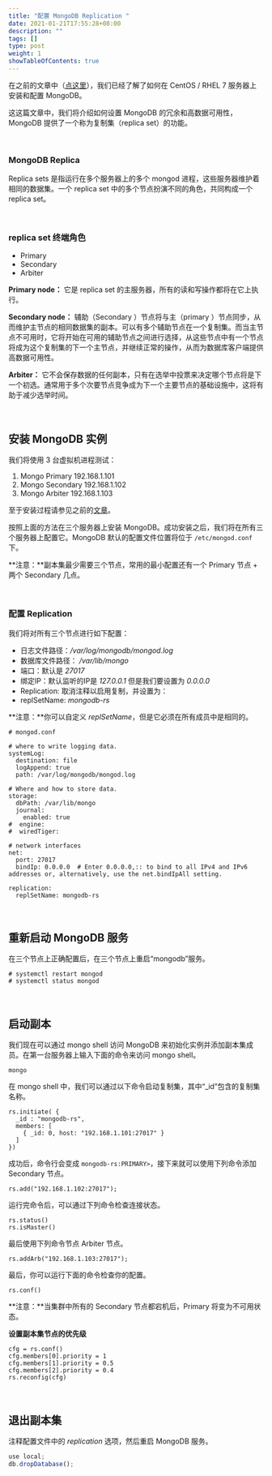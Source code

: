 ```yaml
---
title: "配置 MongoDB Replication "
date: 2021-01-21T17:55:28+08:00
description: ""
tags: []
type: post
weight: 1
showTableOfContents: true
---
```


在之前的文章中（[点这里](https://pressc.cn/1092.html)），我们已经了解了如何在 CentOS / RHEL 7 服务器上安装和配置 MongoDB。

这这篇文章中，我们将介绍如何设置 MongoDB 的冗余和高数据可用性， MongoDB 提供了一个称为复制集（replica set）的功能。

<!-- more -->

<br>

### MongoDB Replica

Replica sets 是指运行在多个服务器上的多个 mongod 进程，这些服务器维护着相同的数据集。一个 replica set 中的多个节点扮演不同的角色，共同构成一个 replica set。

<br>

### replica set 终端角色

- Primary
- Secondary
- Arbiter

**Primary node：** 它是 replica set 的主服务器，所有的读和写操作都将在它上执行。

**Secondary node：** 辅助（Secondary ）节点将与主（primary ）节点同步，从而维护主节点的相同数据集的副本。可以有多个辅助节点在一个复制集。而当主节点不可用时，它将开始在可用的辅助节点之间进行选择，从这些节点中有一个节点将成为这个复制集的下一个主节点，并继续正常的操作，从而为数据库客户端提供高数据可用性。

**Arbiter：** 它不会保存数据的任何副本，只有在选举中投票来决定哪个节点将是下一个初选。通常用于多个次要节点竞争成为下一个主要节点的基础设施中，这将有助于减少选举时间。

<br>

## 安装 MongoDB 实例

我们将使用 3 台虚拟机进程测试：

1) Mongo Primary 192.168.1.101
2) Mongo Secondary 192.168.1.102
3) Mongo Arbiter 192.168.1.103

至于安装过程请参见之前的[文章](https://pressc.cn/1092.html)。

按照上面的方法在三个服务器上安装 MongoDB。成功安装之后，我们将在所有三个服务器上配置它。MongoDB 默认的配置文件位置将位于 `/etc/mongod.conf` 下。

**注意：**副本集最少需要三个节点，常用的最小配置还有一个 Primary 节点 + 两个 Secondary  几点。

<br>

### 配置 Replication

我们将对所有三个节点进行如下配置：

- 日志文件路径：*/var/log/mongodb/mongod.log*
- 数据库文件路径： */var/lib/mongo*
- 端口：默认是 *27017*
- 绑定IP：默认监听的IP是 *127.0.0.1* 但是我们要设置为 *0.0.0.0* 
- Replication: 取消注释以启用复制，并设置为：
- replSetName: *mongodb-rs*

**注意：**你可以自定义 *replSetName*，但是它必须在所有成员中是相同的。

```
# mongod.conf

# where to write logging data.
systemLog:
  destination: file
  logAppend: true
  path: /var/log/mongodb/mongod.log

# Where and how to store data.
storage:
  dbPath: /var/lib/mongo
  journal:
    enabled: true
#  engine:
#  wiredTiger:

# network interfaces
net:
  port: 27017
  bindIp: 0.0.0.0  # Enter 0.0.0.0,:: to bind to all IPv4 and IPv6 addresses or, alternatively, use the net.bindIpAll setting.

replication:
  replSetName: mongodb-rs
```

<br>

## 重新启动 MongoDB 服务

在三个节点上正确配置后，在三个节点上重启“mongodb”服务。

```shell
# systemctl restart mongod
# systemctl status mongod
```

<br>

## 启动副本

我们现在可以通过 mongo shell 访问 MongoDB 来初始化实例并添加副本集成员。在第一台服务器上输入下面的命令来访问 mongo shell。

```
mongo
```

在 mongo shell 中，我们可以通过以下命令启动复制集，其中“_id”包含的复制集名称。

```
rs.initiate( {
  _id : "mongodb-rs",
  members: [
    { _id: 0, host: "192.168.1.101:27017" }
  ]
}) 
```

成功后，命令行会变成 `mongodb-rs:PRIMARY>`，接下来就可以使用下列命令添加 Secondary 节点。

```
rs.add("192.168.1.102:27017");
```

运行完命令后，可以通过下列命令检查连接状态。

```
rs.status()
rs.isMaster()
```

最后使用下列命令节点 Arbiter 节点。

```
rs.addArb("192.168.1.103:27017");
```

最后，你可以运行下面的命令检查你的配置。

```
rs.conf()
```

**注意：**当集群中所有的 Secondary 节点都宕机后，Primary 将变为不可用状态。

**设置副本集节点的优先级**

```
cfg = rs.conf()
cfg.members[0].priority = 1
cfg.members[1].priority = 0.5
cfg.members[2].priority = 0.4
rs.reconfig(cfg)
````

<br>

## 退出副本集

注释配置文件中的 *replication* 选项，然后重启 MongoDB 服务。

```js
use local;
db.dropDatabase();
```